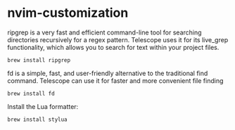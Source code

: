 # nvim-customization

ripgrep is a very fast and efficient command-line tool for searching directories recursively for a regex pattern. Telescope uses it for its live_grep functionality, which allows you to search for text within your project files.
```
brew install ripgrep
```

fd is a simple, fast, and user-friendly alternative to the traditional find command. Telescope can use it for faster and more convenient file finding
```
brew install fd
```

Install the Lua formatter:
```
brew install stylua
```
